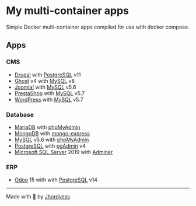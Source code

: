 # My multi-container apps

Simple Docker multi-container apps compiled for use with docker compose.

## Apps

### CMS

- [Drupal](https://hub.docker.com/_/drupal) with [PostgreSQL](https://hub.docker.com/_/postgres) v11
- [Ghost](https://hub.docker.com/_/ghost) v4 with [MySQL](https://hub.docker.com/_/mysql) v8
- [Joomla!](https://hub.docker.com/_/joomla) with [MySQL](https://hub.docker.com/_/mysql) v5.6
- [PrestaShop](https://hub.docker.com/r/prestashop/prestashop) with [MySQL](https://hub.docker.com/_/mysql) v5.7
- [WordPress](https://hub.docker.com/_/wordpress) with [MySQL](https://hub.docker.com/_/mysql) v5.7

### Database

- [MariaDB](https://hub.docker.com/_/mariadb) with [phpMyAdmin](https://hub.docker.com/_/phpmyadmin)
- [MongoDB](https://hub.docker.com/_/mongo) with [mongo-express](https://hub.docker.com/_/mongo-express)
- [MySQL](https://hub.docker.com/_/mysql) v5.6 with [phpMyAdmin](https://hub.docker.com/_/phpmyadmin)
- [PostgreSQL](https://hub.docker.com/_/postgres) with [pgAdmin](https://hub.docker.com/r/dpage/pgadmin4) v4
- [Microsoft SQL Server](https://hub.docker.com/_/microsoft-mssql-server) 2019 with [Adminer](https://hub.docker.com/_/adminer)

### ERP

- [Odoo](https://hub.docker.com/_/odoo) 15 with with [PostgreSQL](https://hub.docker.com/_/postgres) v14

---
Made with 💪 by [Jhordyess](https://www.jhordyess.com/)
